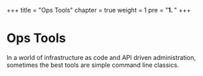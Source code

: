 +++
title = "Ops Tools"
chapter = true
weight = 1
pre = "<b>1. </b>"
+++
# Ops Tools

In a world of infrastructure as code and API driven administration, sometimes the best tools are simple command line classics.


